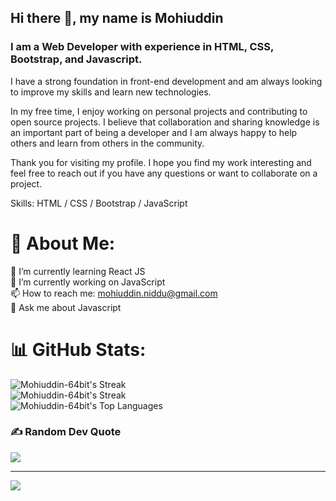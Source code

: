 ## Hi there 👋, my name is __Mohiuddin__
### I am a Web Developer with experience in HTML, CSS, Bootstrap, and Javascript.

I have a strong foundation in front-end development and am always looking to improve my skills and learn new technologies.

In my free time, I enjoy working on personal projects and contributing to open source projects. I believe that collaboration and sharing knowledge is an important part of being a developer and I am always happy to help others and learn from others in the community.

Thank you for visiting my profile. I hope you find my work interesting and feel free to reach out if you have any questions or want to collaborate on a project.

Skills: HTML / CSS / Bootstrap / JavaScript

# 💫 About Me:
🌱 I’m currently learning React JS<br>🔭 I’m currently working on JavaScript<br>📫 How to reach me: mohiuddin.niddu@gmail.com<br>💬 Ask me about Javascript

# 📊 GitHub Stats:
![Mohiuddin-64bit's Streak](https://github-readme-streak-stats.herokuapp.com/?user=Mohiuddin-64bit&theme=vue-dark&hide_border=false)<br/>
![Mohiuddin-64bit's Streak](https://github-readme-streak-stats.herokuapp.com/?user=Mohiuddin-64bit&theme=vue-dark&hide_border=false)<br/>
![Mohiuddin-64bit's Top Languages](https://github-readme-stats.vercel.app/api/top-langs/?username=Mohiuddin-64bit&theme=vue-dark&show_icons=true&hide_border=false&layout=compact)

### ✍️ Random Dev Quote
![](https://quotes-github-readme.vercel.app/api?type=horizontal&theme=radical)

---
[![](https://visitcount.itsvg.in/api?id=Mohiuddin-64bit&icon=0&color=0)](https://visitcount.itsvg.in)

<!-- Proudly created with GPRM ( https://gprm.itsvg.in ) -->

